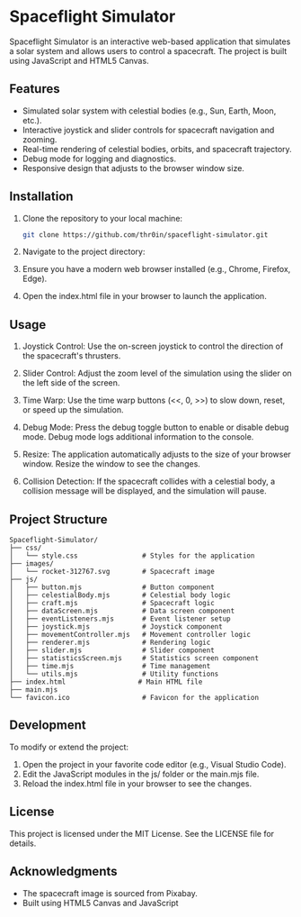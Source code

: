 # Spaceflight Simulator

Spaceflight Simulator is an interactive web-based application that simulates a solar system and allows users to control a spacecraft. The project is built using JavaScript and HTML5 Canvas.

## Features

- Simulated solar system with celestial bodies (e.g., Sun, Earth, Moon, etc.).
- Interactive joystick and slider controls for spacecraft navigation and zooming.
- Real-time rendering of celestial bodies, orbits, and spacecraft trajectory.
- Debug mode for logging and diagnostics.
- Responsive design that adjusts to the browser window size.

## Installation

1. Clone the repository to your local machine:
   ```bash
   git clone https://github.com/thr0in/spaceflight-simulator.git

2. Navigate to the project directory:

3. Ensure you have a modern web browser installed (e.g., Chrome, Firefox, Edge).

4. Open the index.html file in your browser to launch the application.

## Usage
1. Joystick Control: Use the on-screen joystick to control the direction of the spacecraft's thrusters.

2. Slider Control: Adjust the zoom level of the simulation using the slider on the left side of the screen.

3. Time Warp: Use the time warp buttons (<<, 0, >>) to slow down, reset, or speed up the simulation.

4. Debug Mode: Press the debug toggle button to enable or disable debug mode. Debug mode logs additional information to the console.

5. Resize: The application automatically adjusts to the size of your browser window. Resize the window to see the changes.

6. Collision Detection: If the spacecraft collides with a celestial body, a collision message will be displayed, and the simulation will pause.

## Project Structure
```
Spaceflight-Simulator/
├── css/
│   └── style.css                # Styles for the application
├── images/
│   └── rocket-312767.svg        # Spacecraft image
├── js/
│   ├── button.mjs               # Button component
│   ├── celestialBody.mjs        # Celestial body logic
│   ├── craft.mjs                # Spacecraft logic
│   ├── dataScreen.mjs           # Data screen component
│   ├── eventListeners.mjs       # Event listener setup
│   ├── joystick.mjs             # Joystick component
│   ├── movementController.mjs   # Movement controller logic
│   ├── renderer.mjs             # Rendering logic
│   ├── slider.mjs               # Slider component
│   ├── statisticsScreen.mjs     # Statistics screen component
│   ├── time.mjs                 # Time management
│   └── utils.mjs                # Utility functions
├── index.html                  # Main HTML file
├── main.mjs
└── favicon.ico                  # Favicon for the application
```

## Development
To modify or extend the project:

1. Open the project in your favorite code editor (e.g., Visual Studio Code).
2. Edit the JavaScript modules in the js/ folder or the main.mjs file.
3. Reload the index.html file in your browser to see the changes.

## License
This project is licensed under the MIT License. See the LICENSE file for details.

## Acknowledgments
 - The spacecraft image is sourced from Pixabay.
 - Built using HTML5 Canvas and JavaScript
